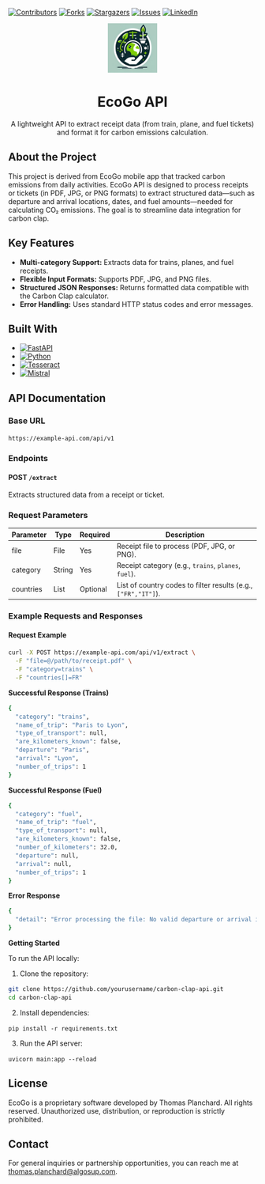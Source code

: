 
[![Contributors][contributors-shield]][contributors-url]
[![Forks][forks-shield]][forks-url]
[![Stargazers][stars-shield]][stars-url]
[![Issues][issues-shield]][issues-url]
[![LinkedIn][linkedin-shield]][linkedin-url]

<div align="center">
   <img src="EcoGo/assets/icon.png" alt="Logo" width="100" height="100">
  <h1 align="center">EcoGo API</h1>
  <p align="center">
    A lightweight API to extract receipt data (from train, plane, and fuel tickets) and format it for carbon emissions calculation.
  </p>
</div>

## About the Project

This project is derived from EcoGo mobile app that tracked carbon emissions from daily activities. EcoGo API is designed to process receipts or tickets (in PDF, JPG, or PNG formats) to extract structured data—such as departure and arrival locations, dates, and fuel amounts—needed for calculating CO₂ emissions. The goal is to streamline data integration for carbon clap.

## Key Features

- **Multi-category Support:** Extracts data for trains, planes, and fuel receipts.
- **Flexible Input Formats:** Supports PDF, JPG, and PNG files.
- **Structured JSON Responses:** Returns formatted data compatible with the Carbon Clap calculator.
- **Error Handling:** Uses standard HTTP status codes and error messages.

## Built With

* [![FastAPI][FastAPI-shield]][FastAPI-shield]
* [![Python][Python-shield]][Python-shield]
* [![Tesseract][Tesseract-shield]][Tesseract-shield]
* [![Mistral][mistral-shield]][mistral-shield]


## API Documentation

### Base URL

`https://example-api.com/api/v1`

### Endpoints

#### POST `/extract`

Extracts structured data from a receipt or ticket.

### Request Parameters

| Parameter | Type    | Required  | Description                                                            |
|-----------|---------|-----------|------------------------------------------------------------------------|
| file      | File    | Yes       | Receipt file to process (PDF, JPG, or PNG).                            |
| category  | String  | Yes       | Receipt category (e.g., `trains`, `planes`, `fuel`).                   |
| countries | List    | Optional  | List of country codes to filter results (e.g., `["FR","IT"]`).              |

### Example Requests and Responses

#### Request Example

```bash
curl -X POST https://example-api.com/api/v1/extract \
  -F "file=@/path/to/receipt.pdf" \
  -F "category=trains" \
  -F "countries[]=FR"

```

**Successful Response (Trains)**
```bash
{
  "category": "trains",
  "name_of_trip": "Paris to Lyon",
  "type_of_transport": null,
  "are_kilometers_known": false,
  "departure": "Paris",
  "arrival": "Lyon",
  "number_of_trips": 1
}
```

**Successful Response (Fuel)**

```bash
{
  "category": "fuel",
  "name_of_trip": "fuel",
  "type_of_transport": null,
  "are_kilometers_known": false,
  "number_of_kilometers": 32.0,
  "departure": null,
  "arrival": null,
  "number_of_trips": 1
}
```

**Error Response**

```bash
{
  "detail": "Error processing the file: No valid departure or arrival information found."
}
```

**Getting Started**

To run the API locally:

1.	Clone the repository:

```bash
git clone https://github.com/yourusername/carbon-clap-api.git
cd carbon-clap-api
```

2.	Install dependencies:

```pip install -r requirements.txt```


3.	Run the API server:

```uvicorn main:app --reload```


## License

EcoGo is a proprietary software developed by Thomas Planchard. All rights reserved. Unauthorized use, distribution, or reproduction is strictly prohibited.

## Contact

For general inquiries or partnership opportunities, you can reach me at thomas.planchard@algosup.com.




<!-- MARKDOWN LINKS & IMAGES -->
[contributors-shield]: https://img.shields.io/github/contributors/thomas-planchard/moonshotProject.svg?style=for-the-badge
[contributors-url]: https://github.com/thomas-planchard/moonshotProject/graphs/contributors
[forks-shield]: https://img.shields.io/github/forks/thomas-planchard/moonshotProject.svg?style=for-the-badge
[forks-url]: https://github.com/thomas-planchard/moonshotProject/network/members
[stars-shield]: https://img.shields.io/github/stars/thomas-planchard/moonshotProject.svg?style=for-the-badge
[stars-url]: https://github.com/thomas-planchard/moonshotProject/stargazers
[issues-shield]: https://img.shields.io/github/issues/thomas-planchard/moonshotProject.svg?style=for-the-badge
[issues-url]: https://github.com/thomas-planchard/moonshotProject/issues
[linkedin-shield]: https://img.shields.io/badge/-LinkedIn-black.svg?style=for-the-badge&logo=linkedin&colorB=555
[linkedin-url]: www.linkedin.com/in/thomas-planchard-461782221
[FastAPI-shield]: https://img.shields.io/badge/FastAPI-005571?style=for-the-badge&logo=fastapi
[Python-shield]: https://img.shields.io/badge/Python-3776AB?style=for-the-badge&logo=python&logoColor=white
[Tesseract-shield]: https://img.shields.io/badge/Tesseract-292929?style=for-the-badge&logo=tesseract&logoColor=white
[mistral-shield]: https://img.shields.io/badge/Mistral-FF5733?style=for-the-badge&logo=mistral&logoColor=white
